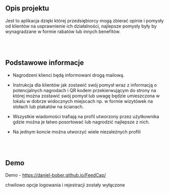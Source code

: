 ## Opis projektu

Jest to aplikacja dzięki której przedsiębiorcy mogą zbierać opinie i pomysły od klientów na usprawnienie ich działalności, najlepsze pomysły były by wynagradzane w formie rabatów lub innych benefitów. 

<br>
<br>

## Podstawowe informacje

- Nagrodzeni klienci będą informowani drogą mailową.

- Instrukcja dla klientów jak zostawić swój pomysł wraz z informacją o potencjalnych nagrodach i QR kodem przekierwującym do strony na której można zostawić swój pomysł   lub uwagę będzie umieszczona w lokalu w dobrze widocznych miejscach np. w formie wizytówek na stołach lub plakatów na ścianach.
 
- Wszystkie wiadomości trafiają na profil utworzony przez użytkownika gdzie można je łatwo posortować lub nagrodzić najlepsze z nich.

- Na jednym koncie można utworzyć wiele niezależnych profili

<br>
<br>

## Demo

Demo - https://daniel-bober.github.io/FeedCap/

chwilowo opcje logowania i rejestracji zostały wyłączone
